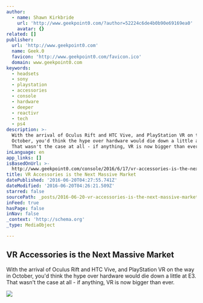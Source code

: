 ```yaml
---
author:
  - name: Shawn Kirkbride
    url: 'http://www.geekpoint0.com/?author=52224c6de4b0b90e69169ea0'
    avatar: {}
related: []
publisher:
  url: 'http://www.geekpoint0.com'
  name: Geek.0
  favicon: 'http://www.geekpoint0.com/favicon.ico'
  domain: www.geekpoint0.com
keywords:
  - headsets
  - sony
  - playstation
  - accessories
  - console
  - hardware
  - deeper
  - reactivr
  - tech
  - ps4
description: >-
  With the arrival of Oculus Rift and HTC Vive, and PlayStation VR on the way in
  October, you'd think the hype over hardware would die down a little at E3.
  That wasn't the case at all - if anything, VR is now bigger than ever.
inLanguage: en
app_links: []
isBasedOnUrl: >-
  http://www.geekpoint0.com/console/2016/6/17/vr-accessories-is-the-next-massive-market
title: VR Accessories is the Next Massive Market
datePublished: '2016-06-20T04:27:55.741Z'
dateModified: '2016-06-20T04:26:21.509Z'
starred: false
sourcePath: _posts/2016-06-20-vr-accessories-is-the-next-massive-market.md
inFeed: true
hasPage: false
inNav: false
_context: 'http://schema.org'
_type: MediaObject

---
```

<article style=""><h1>VR Accessories is the Next Massive Market</h1><p>With the arrival of Oculus Rift and HTC Vive, and PlayStation VR on the way in October, you'd think the hype over hardware would die down a little at E3. That wasn't the case at all - if anything, VR is now bigger than ever.</p><img src="http://static1.squarespace.com/static/54ee77a9e4b05efebc2c5984/54eeb422e4b021bc7efd0b5f/576478461b631b461dc4e50a/1466203998143/14110-d108a64773076a96dfa0c9e50a616c68.jpg?format=1000w" /></article>